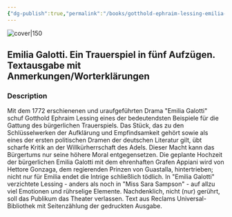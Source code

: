 ```yaml
---
{"dg-publish":true,"permalink":"/books/gotthold-ephraim-lessing-emilia-galotti-ein-trauerspiel-in-fuenf-aufzuegen-textausgabe-mit-anmerkungen-worterklaerungen/","title":"\"Emilia Galotti. Ein Trauerspiel in fünf Aufzügen\"","tags":["fiction","classic","play"]}
---
```




![cover|150](http://books.google.com/books/content?id=l3F3DwAAQBAJ&printsec=frontcover&img=1&zoom=1&edge=curl&source=gbs_api)

## Emilia Galotti. Ein Trauerspiel in fünf Aufzügen. Textausgabe mit Anmerkungen/Worterklärungen

### Description

Mit dem 1772 erschienenen und uraufgeführten Drama "Emilia Galotti" schuf Gotthold Ephraim Lessing eines der bedeutendsten Beispiele für die Gattung des bürgerlichen Trauerspiels. Das Stück, das zu den Schlüsselwerken der Aufklärung und Empfindsamkeit gehört sowie als eines der ersten politischen Dramen der deutschen Literatur gilt, übt scharfe Kritik an der Willkürherrschaft des Adels. Dieser Macht kann das Bürgertums nur seine höhere Moral entgegensetzen. Die geplante Hochzeit der bürgerlichen Emilia Galotti mit dem ehrenhaften Grafen Appiani wird von Hettore Gonzaga, dem regierenden Prinzen von Guastalla, hintertrieben; nicht nur für Emilia endet die Intrige schließlich tödlich. In "Emilia Galotti" verzichtete Lessing - anders als noch in "Miss Sara Sampson" - auf allzu viel Emotionen und rührselige Elemente. Nachdenklich, nicht (nur) gerührt, soll das Publikum das Theater verlassen. Text aus Reclams Universal-Bibliothek mit Seitenzählung der gedruckten Ausgabe.
```